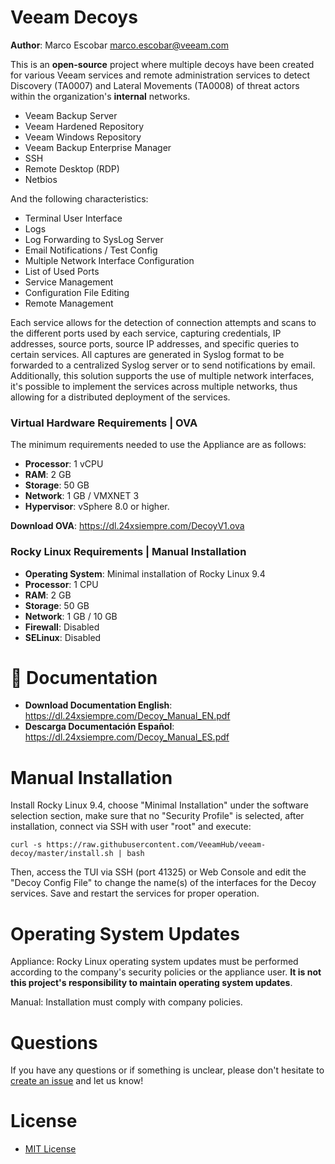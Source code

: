# Veeam Decoys
**Author**: Marco Escobar marco.escobar@veeam.com

This is an **open-source** project where multiple decoys have been created for various Veeam services and remote administration services to detect Discovery (TA0007) and Lateral Movements (TA0008) of threat actors within the organization's **internal** networks.

- Veeam Backup Server
- Veeam Hardened Repository
- Veeam Windows Repository
- Veeam Backup Enterprise Manager
- SSH
- Remote Desktop (RDP)
- Netbios

And the following characteristics:

- Terminal User Interface
- Logs
- Log Forwarding to SysLog Server
- Email Notifications / Test Config
- Multiple Network Interface Configuration
- List of Used Ports
- Service Management
- Configuration File Editing
- Remote Management


Each service allows for the detection of connection attempts and scans to the different ports used by each service, capturing credentials, IP addresses, source ports, source IP addresses, and specific queries to certain services. All captures are generated in Syslog format to be forwarded to a centralized Syslog server or to send notifications by email.
Additionally, this solution supports the use of multiple network interfaces, it's possible to implement the services across multiple networks, thus allowing for a distributed deployment of the services. 

### Virtual Hardware Requirements | OVA

The minimum requirements needed to use the Appliance are as follows:
- **Processor**: 1 vCPU
- **RAM**: 2 GB 
- **Storage**: 50 GB
- **Network**: 1 GB / VMXNET 3
- **Hypervisor**: vSphere 8.0 or higher.

**Download OVA**: https://dl.24xsiempre.com/DecoyV1.ova

### Rocky Linux Requirements | Manual Installation

- **Operating System**: Minimal installation of Rocky Linux 9.4  
- **Processor**: 1 CPU 
- **RAM**: 2 GB 
- **Storage**: 50 GB 
- **Network**: 1 GB / 10 GB 
- **Firewall**: Disabled 
- **SELinux**: Disabled

# 📗 Documentation

- **Download Documentation English**: https://dl.24xsiempre.com/Decoy_Manual_EN.pdf
- **Descarga Documentación Español**: https://dl.24xsiempre.com/Decoy_Manual_ES.pdf

# Manual Installation

Install Rocky Linux 9.4, choose "Minimal Installation" under the software selection section, make sure that no "Security Profile" is selected, after installation, connect via SSH with user "root" and execute:

`curl -s https://raw.githubusercontent.com/VeeamHub/veeam-decoy/master/install.sh | bash`

Then, access the TUI via SSH (port 41325) or Web Console and edit the "Decoy Config File" to change the name(s) of the interfaces for the Decoy services. Save and restart the services for proper operation.

# Operating System Updates

Appliance: Rocky Linux operating system updates must be performed according to the company's security policies or the appliance user. **It is not this project's responsibility to maintain operating system updates**.

Manual: Installation must comply with company policies.

# Questions
If you have any questions or if something is unclear, please don't hesitate to [create an issue](https://github.com/VeeamHub/veeam-decoy/issues) and let us know!

# License
- [MIT License](https://github.com/VeeamHub/veeam-decoy/tree/master?tab=MIT-1-ov-file)
